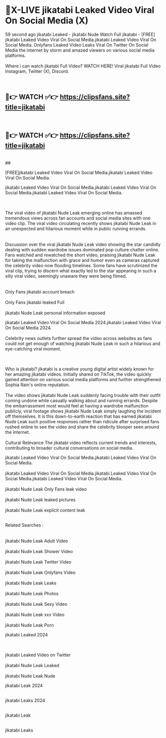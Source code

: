 # 🔴X-LIVE jikatabi Leaked Video Viral On Social Media (X)<br>


59 second ago jikatabi Leaked  - jikatabi Nude  Watch Full jikatabi - [FREE] jikatabi Leaked Video Viral On Social Media.jikatabi Leaked Video Viral On Social Media.   Onlyfans Leaked Video Leaks Viral On Twitter On Social Media the internet by storm and amazed viewers on various social media platforms. <br><br>
Where i can watch jikatabi Full Video? WATCH HERE! Viral jikatabi Full Video Instagram, Twitter (X), Discord. <br>


 <br>

##  🔴👉 WATCH ✅👉  <a href="https://clipsfans.site?title=jikatabi&ref=git">https://clipsfans.site?title=jikatabi</a> <br>
  <br>

##  🔴👉 WATCH ✅👉  <a href="https://clipsfans.site?title=jikatabi&ref=git">https://clipsfans.site?title=jikatabi</a> <br>
  <br>
  ##



[FREE]jikatabi Leaked Video Viral On Social Media.jikatabi Leaked Video Viral On Social Media. <br>

jikatabi Leaked Video Viral On Social Media.jikatabi Leaked Video Viral On Social Media.jikatabi Leaked Video Viral On Social Media. <br>


  <br>

  <br>
The viral video of jikatabi Nude Leak emerging online has amassed tremendous views across fan accounts and social media sites with one video clip. The viral video circulating recently shows jikatabi Nude Leak in an unexpected and hilarious moment while in public running errands.<br>
<br>


<br>
Discussion over the viral jikatabi Nude Leak video showing the star candidly dealing with sudden wardrobe issues dominated pop culture chatter online. Fans watched and rewatched the short video, praising jikatabi Nude Leak for taking the malfunction with grace and humor even as cameras captured the celebrity video now flooding timelines. Some fans have scrutinized the viral clip, trying to discern what exactly led to the star appearing in such a silly viral video, seemingly unaware they were being filmed.<br>
<br>
<br> 
Only Fans jikatabi account breach<br>
<br>
Only Fans jikatabi leaked Full <br>
<br>
jikatabi Nude Leak personal information exposed<br>

jikatabi Leaked Video Viral On Social Media 2024.jikatabi Leaked Video Viral On Social Media 2024. <br>
<br>
Celebrity news outlets further spread the video across websites as fans could not get enough of watching jikatabi Nude Leak in such a hilarious and eye-catching viral moment.<br>
<br>

<br>
Who is jikatabi? jikatabi is a creative young digital artist widely known for her amazing jikatabi videos. Initially shared on TikTok, the video quickly gained attention on various social media platforms and further strengthened Sophia Rain's online reputation.<br>
<br>
The video shows jikatabi Nude Leak suddenly facing trouble with their outfit coming undone while casually walking about and running errands. Despite the embarrassment most would feel at having a wardrobe malfunction publicly, viral footage shows jikatabi Nude Leak simply laughing the incident off themselves. It is this down-to-earth reaction that has earned jikatabi Nude Leak such positive responses rather than ridicule after surprised fans rushed online to see the video and share the celebrity blooper seen around the internet.<br>
<br>
Cultural Relevance The jikatabi video reflects current trends and interests, contributing to broader cultural conversations on social media.<br>

jikatabi Leaked Video Viral On Social Media.jikatabi Leaked Video Viral On Social Media.<br>
<br>
jikatabi Leaked Video Viral On Social Media.jikatabi Leaked Video Viral On Social Media.jikatabi Leaked Video Viral On Social Media.<br>
<br>
jikatabi Nude Leak Only Fans leak video<br>
<br>
jikatabi Nude Leak leaked pictures<br>
<br>
jikatabi Nude Leak explicit content leak<br>


<br>
Related Searches :<br>
<br>

<br>
jikatabi Nude Leak Adult Video<br>
<br>
jikatabi Nude Leak Shower Video<br>
<br>
jikatabi Nude Leak Twitter Video<br>
<br>
jikatabi Nude Leak Onlyfans Video<br>
<br>
jikatabi Nude Leak Leaks<br>
<br>
jikatabi Nude Leak Photos<br>

<br>
jikatabi Nude Leak Sexy Video<br>
<br>
jikatabi Nude Leak xxx Video<br>
<br>
jikatabi Nude Leak Porn<br>

jikatabi  Leaked 2024 <br> <br>
<br>

jikatabi Leaked Video on Twitter <br>
<br>
jikatabi Nude Leak Leaked<br>
<br>
jikatabi Nude Leak Nude<br>


jikatabi  Leak 2024 <br> <br>



jikatabi  Leaks 2024 <br> <br>



 
jikatabi  Leak<br> <br>



jikatabi  Leaks<br> <br>





</p>




 



</p>










